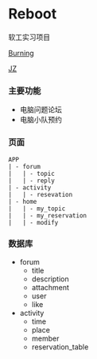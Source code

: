 # Reboot



软工实习项目

[Burning](https://github.com/burning846)

[JZ](https://github.com/Jchaochao)



### 主要功能

* 电脑问题论坛
* 电脑小队预约



### 页面

```
APP
| - forum
|	| - topic
|	| - reply
| - activity
|	| - resevation
| - home
|	| - my_topic
|	| - my_reservation
|	| - modify
```



### 数据库

* forum
  * title
  * description
  * attachment
  * user
  * like
* activity
  * time
  * place
  * member
  * reservation_table
